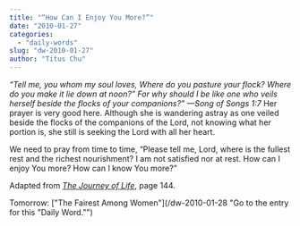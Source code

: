 ```yaml
---
title: "“How Can I Enjoy You More?”"
date: "2010-01-27"
categories: 
  - "daily-words"
slug: "dw-2010-01-27"
author: "Titus Chu"
---
```


_“Tell me, you whom my soul loves, Where do you pasture your flock? Where do you make it lie down at noon?” For why should I be like one who veils herself beside the flocks of your companions?” —Song of Songs 1:7_ Her prayer is very good here. Although she is wandering astray as one veiled beside the flocks of the companions of the Lord, not knowing what her portion is, she still is seeking the Lord with all her heart.

We need to pray from time to time, “Please tell me, Lord, where is the fullest rest and the richest nourishment? I am not satisfied nor at rest. How can I enjoy You more? How can I know You more?”

Adapted from [_The Journey of Life_](/book-journey-of-life "Go to the entry for this book."), page 144.

Tomorrow: ["The Fairest Among Women"](/dw-2010-01-28 "Go to the entry for this "Daily Word."")
